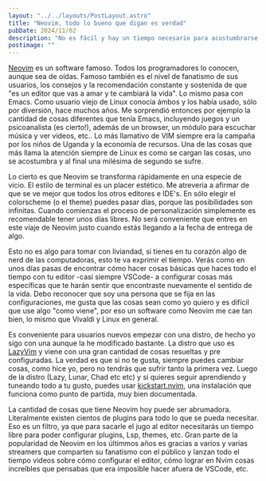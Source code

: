 ```yaml
---
layout: "../../layouts/PostLayout.astro"
title: "Neovim, todo lo bueno que digan es verdad"
pubDate: 2024/11/02
description: "No es fácil y hay un tiempo necesario para acostumbrarse y avanzar un poco, sin embargo cuando empiezas a despegar de verdad te gusta el editor. Es como en la antiguedad, cuando conocías un software y lo usabas con entusiasmo y dedicación, incluso con cariño."
postimage: ""
---
```


[Neovim](https://neovim.io) es un software famoso. Todos los programadores lo conocen, aunque sea de oídas. Famoso también es el nivel de fanatismo de sus usuarios, los consejos y la recomendación constante y sostenida de que "es un editor que vas a amar y te cambiará la vida". Lo mismo pasa con Emacs. Como usuario viejo de Linux conocía ámbos y los había usado, sólo por diversión, hace muchos años. Me sorprendió entonces por ejemplo la cantidad de cosas diferentes que tenía Emacs, incluyendo juegos y un psicoanalista (es cierto!), además de un browser, un módulo para escuchar música y ver videos, etc.. Lo más llamativo de VIM siempre era la campaña por los niños de Uganda y la economía de recursos. Una de las cosas que más llama la atención siempre de Linux es como se cargan las cosas, uno se acostumbra y al final una milésima de segundo se sufre.

Lo cierto es que Neovim se transforma rápidamente en una especie de vicio. El estilo de terminal es un placer estético. Me atrevería a afirmar de que se ve mejor que todos los otros editores e IDE's. En sólo elegir el colorscheme (o el theme) puedes pasar días, porque las posibilidades son infinitas. Cuando comienzas el proceso de personalización simplemente es recomendable tener unos días libres. No será conveniente que entres en este viaje de Neovim justo cuando estás llegando a la fecha de entrega de algo.

Esto no es algo para tomar con liviandad, si tienes en tu corazón algo de nerd de las computadoras, esto te va exprimir el tiempo. Verás como en unos días pasas de encontrar cómo hacer cosas básicas que haces todo el tiempo con tu editor -casi siempre VSCode- a configurar cosas más específicas que te harán sentir que encontraste nuevamente el sentido de la vida. Debo reconocer que soy una persona que se fija en las configuraciones, me gusta que las cosas sean como yo quiero y es difícil que use algo "como viene", por eso un software como Neovim me cae tan bien, lo mismo que Vivaldi y Linux en general.

Es conveniente para usuarios nuevos empezar con una distro, de hecho yo sigo con una aunque la he modificado bastante. La distro que uso es [LazyVim](https://www.lazyvim.org) y viene con una gran cantidad de cosas resueltas y pre configuradas. La verdad es que si no te gusta, siempre puedes cambiar cosas, como hice yo, pero no tendrás que sufrir tanto la primera vez. Luego de la distro (Lazy, Lunar, Chad etc etc) y si quieres seguir aprendiendo y tuneando todo a tu gusto, puedes usar [kickstart.nvim](https://github.com/nvim-lua/kickstart.nvim), una instalación que funciona como punto de partida, muy bien documentada.

La cantidad de cosas que tiene Neovim hoy puede ser abrumadora. Literalmente existen cientos de plugins para todo lo que se pueda necesitar. Eso es un filtro, ya que para sacarle el jugo al editor necesitarás un tiempo libre para poder configurar plugins, Lsp, themes, etc. Gran parte de la popularidad de Neovim en los últimmos años es gracias a varios y varias streamers que comparten su fanatismo con el público y lanzan todo el tiempo videos sobre cómo configurar el editor, cómo lograr en Nvim cosas increíbles que pensabas que era imposible hacer afuera de VSCode, etc.
